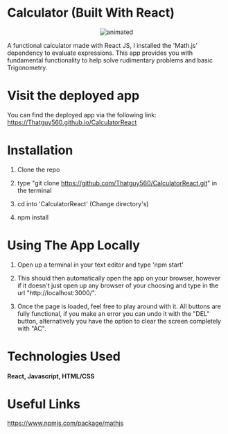 # Calculator (Built With React)

<!-- ![AppImage](https://raw.githubusercontent.com/Thatguy560/CalculatorReact/master/public/Screenshot%202020-07-14%20at%2018.31.32.png) -->

<p align="center">
  <img src="DemoOfApp.gif" alt="animated" />
</p>

A functional calculator made with React JS, I installed the 'Math.js' dependency to evaluate expressions. This app provides you with fundamental functionality to help solve rudimentary problems and basic Trigonometry.

# Visit the deployed app

You can find the deployed app via the following link: https://Thatguy560.github.io/CalculatorReact

# Installation

1. Clone the repo

2. type "git clone https://github.com/Thatguy560/CalculatorReact.git" in the terminal

3. cd into 'CalculatorReact' (Change directory's)

4. npm install

# Using The App Locally

1. Open up a terminal in your text editor and type 'npm start'

2. This should then automatically open the app on your browser, however if it doesn't just open up any browser of your choosing and type in the url "http://localhost:3000/".

3. Once the page is loaded, feel free to play around with it. All buttons are fully functional, if you make an error you can undo it with the "DEL" button, alternatively you have the option to clear the screen completely with "AC".

# Technologies Used

#### React, Javascript, HTML/CSS

# Useful Links

https://www.npmjs.com/package/mathjs
